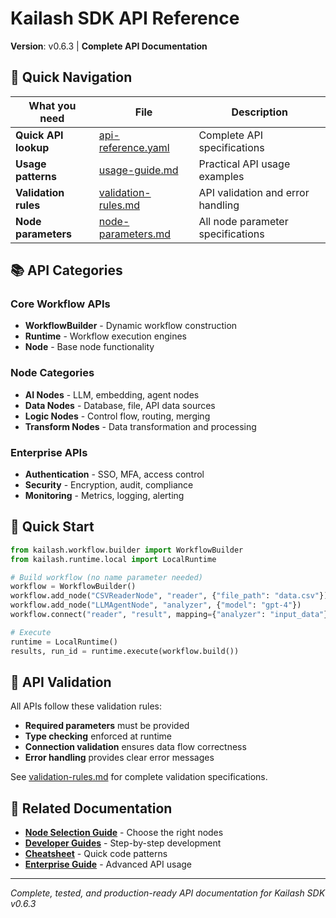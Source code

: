 # Kailash SDK API Reference

**Version**: v0.6.3 | **Complete API Documentation**

## 🎯 Quick Navigation

| What you need | File | Description |
|--------------|------|-------------|
| **Quick API lookup** | [api-reference.yaml](api-reference.yaml) | Complete API specifications |
| **Usage patterns** | [usage-guide.md](usage-guide.md) | Practical API usage examples |
| **Validation rules** | [validation-rules.md](validation-rules.md) | API validation and error handling |
| **Node parameters** | [node-parameters.md](node-parameters.md) | All node parameter specifications |

## 📚 API Categories

### Core Workflow APIs
- **WorkflowBuilder** - Dynamic workflow construction
- **Runtime** - Workflow execution engines
- **Node** - Base node functionality

### Node Categories
- **AI Nodes** - LLM, embedding, agent nodes
- **Data Nodes** - Database, file, API data sources
- **Logic Nodes** - Control flow, routing, merging
- **Transform Nodes** - Data transformation and processing

### Enterprise APIs
- **Authentication** - SSO, MFA, access control
- **Security** - Encryption, audit, compliance
- **Monitoring** - Metrics, logging, alerting

## 🚀 Quick Start

```python
from kailash.workflow.builder import WorkflowBuilder
from kailash.runtime.local import LocalRuntime

# Build workflow (no name parameter needed)
workflow = WorkflowBuilder()
workflow.add_node("CSVReaderNode", "reader", {"file_path": "data.csv"})
workflow.add_node("LLMAgentNode", "analyzer", {"model": "gpt-4"})
workflow.connect("reader", "result", mapping={"analyzer": "input_data"})

# Execute
runtime = LocalRuntime()
results, run_id = runtime.execute(workflow.build())
```

## 🔧 API Validation

All APIs follow these validation rules:
- **Required parameters** must be provided
- **Type checking** enforced at runtime
- **Connection validation** ensures data flow correctness
- **Error handling** provides clear error messages

See [validation-rules.md](validation-rules.md) for complete validation specifications.

## 📖 Related Documentation

- **[Node Selection Guide](../nodes/node-selection-guide.md)** - Choose the right nodes
- **[Developer Guides](../developer/)** - Step-by-step development
- **[Cheatsheet](../cheatsheet/)** - Quick code patterns
- **[Enterprise Guide](../enterprise/)** - Advanced API usage

---

*Complete, tested, and production-ready API documentation for Kailash SDK v0.6.3*
